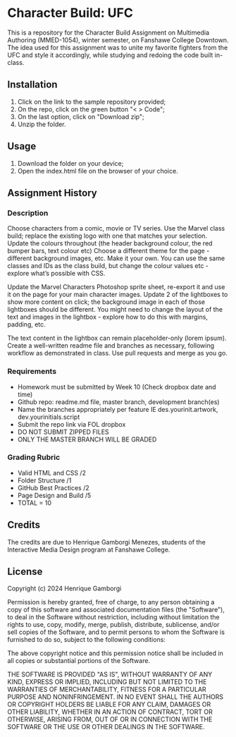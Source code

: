 # Character Build: UFC
This is a repository for the Character Build Assignment on Multimedia Authoring (MMED-1054), winter semester, on Fanshawe College Downtown. The idea used for this assignment was to unite my favorite fighters from the UFC and style it accordingly, while studying and redoing the code built in-class.

## Installation
1. Click on the link to the sample repository provided;
2. On the repo, click on the green button "< > Code";
3. On the last option, click on "Download zip";
4. Unzip the folder.

## Usage
1. Download the folder on your device;
2. Open the index.html file on the browser of your choice.

## Assignment History
### Description
Choose characters from a comic, movie or TV series. Use the Marvel class build; replace the existing logo with one that matches your selection. Update the colours throughout (the header background colour, the red bumper bars, text colour etc)
Choose a different theme for the page - different background images, etc. Make it your own. You can use the same classes and IDs as the class build, but change the colour values etc - explore what’s possible with CSS.

Update the Marvel Characters Photoshop sprite sheet, re-export it and use it on the page for your main character images.
Update 2 of the lightboxes to show more content on click; the background image in each of those lightboxes should be different. You might need to change the layout of the text and images in the lightbox - explore how to do this with margins, padding, etc.

The text content in the lightbox can remain placeholder-only (lorem ipsum). Create a well-written readme file and branches as necessary, following workflow as demonstrated in class. Use pull requests and merge as you go.

### Requirements
- Homework must be submitted by Week 10 (Check dropbox date and time)
- Github repo: readme.md file, master branch, development branch(es)
- Name the branches appropriately per feature IE des.yourinit.artwork, dev.yourinitials.script
- Submit the repo link via FOL dropbox
- DO NOT SUBMIT ZIPPED FILES
 - ONLY THE MASTER BRANCH WILL BE GRADED

 ### Grading Rubric
 - Valid HTML and CSS /2
 - Folder Structure /1
 - GitHub Best Practices /2
 - Page Design and Build /5
 - TOTAL = 10


## Credits
The credits are due to Henrique Gamborgi Menezes, students of the Interactive Media Design program at Fanshawe College.

## License
Copyright (c) 2024 Henrique Gamborgi

Permission is hereby granted, free of charge, to any person obtaining a copy
of this software and associated documentation files (the "Software"), to deal
in the Software without restriction, including without limitation the rights
to use, copy, modify, merge, publish, distribute, sublicense, and/or sell
copies of the Software, and to permit persons to whom the Software is
furnished to do so, subject to the following conditions:

The above copyright notice and this permission notice shall be included in all
copies or substantial portions of the Software.

THE SOFTWARE IS PROVIDED "AS IS", WITHOUT WARRANTY OF ANY KIND, EXPRESS OR
IMPLIED, INCLUDING BUT NOT LIMITED TO THE WARRANTIES OF MERCHANTABILITY,
FITNESS FOR A PARTICULAR PURPOSE AND NONINFRINGEMENT. IN NO EVENT SHALL THE
AUTHORS OR COPYRIGHT HOLDERS BE LIABLE FOR ANY CLAIM, DAMAGES OR OTHER
LIABILITY, WHETHER IN AN ACTION OF CONTRACT, TORT OR OTHERWISE, ARISING FROM,
OUT OF OR IN CONNECTION WITH THE SOFTWARE OR THE USE OR OTHER DEALINGS IN THE
SOFTWARE.
